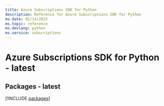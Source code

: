 ```yaml
---
title: Azure Subscriptions SDK for Python
description: Reference for Azure Subscriptions SDK for Python
ms.date: 02/14/2025
ms.topic: reference
ms.devlang: python
ms.service: subscriptions
---
```

# Azure Subscriptions SDK for Python - latest
## Packages - latest
[!INCLUDE [packages](subscriptions-index.md)]